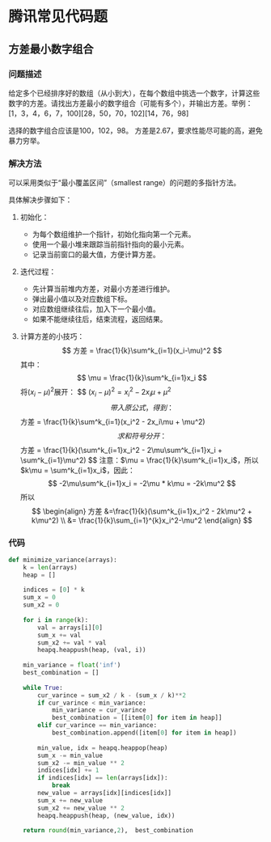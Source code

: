 # 腾讯常见代码题

## 方差最小数字组合

### 问题描述

给定多个已经排序好的数组（从小到大），在每个数组中挑选一个数字，计算这些数字的方差。请找出方差最小的数字组合（可能有多个），并输出方差。举例：$[1，3，4，6，7，100 ][28，50，70，102 ][14，76，98 ]$

选择的数字组合应该是100，102，98。 方差是2.67，要求性能尽可能的高，避免暴力穷举。

### 解决方法

可以采用类似于“最小覆盖区间”（smallest range）的问题的多指针方法。

具体解决步骤如下：

1. 初始化：

    - 为每个数组维护一个指针，初始化指向第一个元素。
    - 使用一个最小堆来跟踪当前指针指向的最小元素。
    - 记录当前窗口的最大值，方便计算方差。

2. 迭代过程：

    - 先计算当前堆内方差，对最小方差进行维护。
    - 弹出最小值以及对应数组下标。
    - 对应数组继续往后，加入下一个最小值。
    - 如果不能继续往后，结束流程，返回结果。

3. 计算方差的小技巧：
    $$
    方差 = \frac{1}{k}\sum^k_{i=1}(x_i-\mu)^2
    $$
    其中：
    $$
    \mu = \frac{1}{k}\sum^k_{i=1}x_i
    $$
    将$(x_i-\mu)^2$展开：
    $$
    $(x_i-\mu)^2 = x_i^2 - 2x_i\mu + \mu^2$
    $$
    带入原公式，得到：
    $$
    方差 = \frac{1}{k}\sum^k_{i=1}(x_i^2 - 2x_i\mu + \mu^2)
    $$
    求和符号分开：
    $$
    方差 = \frac{1}{k}(\sum^k_{i=1}x_i^2 - 2\mu\sum^k_{i=1}x_i + \sum^k_{i=1}\mu^2)
    $$
    注意：$\mu = \frac{1}{k}\sum^k_{i=1}x_i$，所以$k\mu = \sum^k_{i=1}x_i$，因此：
    $$
    -2\mu\sum^k_{i=1}x_i = -2\mu * k\mu = -2k\mu^2
    $$
    所以
    $$
    \begin{align}
        方差 &=\frac{1}{k}(\sum^k_{i=1}x_i^2 - 2k\mu^2 + k\mu^2) \\
        &= \frac{1}{k}\sum_{i=1}^{k}x_i^2-\mu^2
    \end{align}
    $$

### 代码

```python
def minimize_variance(arrays):
    k = len(arrays)
    heap = []
    
    indices = [0] * k
    sum_x = 0
    sum_x2 = 0
    
    for i in range(k):
        val = arrays[i][0]
        sum_x += val
        sum_x2 += val * val
        heapq.heappush(heap, (val, i))
    
    min_variance = float('inf')
    best_combination = []
    
    while True:
        cur_varince = sum_x2 / k - (sum_x / k)**2
        if cur_varince < min_variance:
            min_variance = cur_varince
            best_combination = [[item[0] for item in heap]]
        elif cur_varince == min_variance:
            best_combination.append([item[0] for item in heap])
            
        min_value, idx = heapq.heappop(heap)
        sum_x -= min_value
        sum_x2 -= min_value ** 2
        indices[idx] += 1
        if indices[idx] == len(arrays[idx]):
            break
        new_value = arrays[idx][indices[idx]]
        sum_x += new_value
        sum_x2 += new_value ** 2
        heapq.heappush(heap, (new_value, idx))
    
    return round(min_variance,2),  best_combination
```